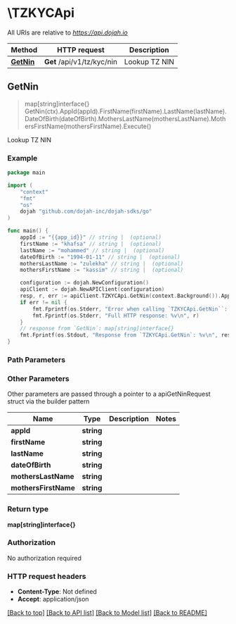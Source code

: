 # \TZKYCApi

All URIs are relative to *https://api.dojah.io*

Method | HTTP request | Description
------------- | ------------- | -------------
[**GetNin**](TZKYCApi.md#GetNin) | **Get** /api/v1/tz/kyc/nin | Lookup TZ NIN



## GetNin

> map[string]interface{} GetNin(ctx).AppId(appId).FirstName(firstName).LastName(lastName).DateOfBirth(dateOfBirth).MothersLastName(mothersLastName).MothersFirstName(mothersFirstName).Execute()

Lookup TZ NIN

### Example

```go
package main

import (
    "context"
    "fmt"
    "os"
    dojah "github.com/dojah-inc/dojah-sdks/go"
)

func main() {
    appId := "{{app_id}}" // string |  (optional)
    firstName := "khafsa" // string |  (optional)
    lastName := "mohammed" // string |  (optional)
    dateOfBirth := "1994-01-11" // string |  (optional)
    mothersLastName := "zulekha" // string |  (optional)
    mothersFirstName := "kassim" // string |  (optional)

    configuration := dojah.NewConfiguration()
    apiClient := dojah.NewAPIClient(configuration)
    resp, r, err := apiClient.TZKYCApi.GetNin(context.Background()).AppId(appId).FirstName(firstName).LastName(lastName).DateOfBirth(dateOfBirth).MothersLastName(mothersLastName).MothersFirstName(mothersFirstName).Execute()
    if err != nil {
        fmt.Fprintf(os.Stderr, "Error when calling `TZKYCApi.GetNin``: %v\n", err)
        fmt.Fprintf(os.Stderr, "Full HTTP response: %v\n", r)
    }
    // response from `GetNin`: map[string]interface{}
    fmt.Fprintf(os.Stdout, "Response from `TZKYCApi.GetNin`: %v\n", resp)
}
```

### Path Parameters



### Other Parameters

Other parameters are passed through a pointer to a apiGetNinRequest struct via the builder pattern


Name | Type | Description  | Notes
------------- | ------------- | ------------- | -------------
 **appId** | **string** |  | 
 **firstName** | **string** |  | 
 **lastName** | **string** |  | 
 **dateOfBirth** | **string** |  | 
 **mothersLastName** | **string** |  | 
 **mothersFirstName** | **string** |  | 

### Return type

**map[string]interface{}**

### Authorization

No authorization required

### HTTP request headers

- **Content-Type**: Not defined
- **Accept**: application/json

[[Back to top]](#) [[Back to API list]](../README.md#documentation-for-api-endpoints)
[[Back to Model list]](../README.md#documentation-for-models)
[[Back to README]](../README.md)

